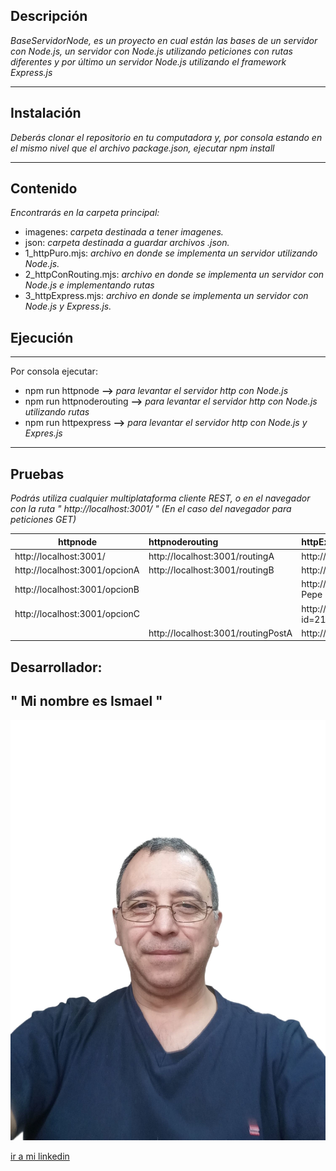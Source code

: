 ## Descripción
*BaseServidorNode, es un proyecto en cual están las bases de un servidor con Node.js, un servidor con Node.js utilizando peticiones con rutas diferentes y por último un servidor Node.js utilizando el framework Express.js*

---

## Instalación

*Deberás clonar el repositorio en tu computadora y, por consola estando en el mismo nivel que el archivo package.json, ejecutar npm install*

---

## Contenido 

*Encontrarás en la carpeta principal:*
- imagenes:  *carpeta destinada a tener imagenes.* 
- json:  *carpeta destinada a guardar archivos .json.*
- 1_httpPuro.mjs: *archivo en donde se implementa un servidor utilizando Node.js.*
- 2_httpConRouting.mjs: *archivo en donde se implementa un servidor con Node.js e implementando rutas*
- 3_httpExpress.mjs: *archivo en donde se implementa un servidor con Node.js y Express.js.*

## Ejecución

---

  Por consola ejecutar: 

  * npm run httpnode **-->** *para levantar el servidor http con Node.js*
  * npm run httpnoderouting **-->** *para levantar el servidor http con Node.js utilizando rutas*
  * npm run httpexpress **-->** *para levantar el servidor http con Node.js y Expres.js*

---

## Pruebas

*Podrás utiliza cualquier multiplataforma cliente REST, o en el navegador con la ruta " http://localhost:3001/ " (En el caso del navegador para peticiones GET)* 


|httpnode   |httpnoderouting    |httpExpress    |método|
|-----------|:------------------|:--------------|:-----|
|http://localhost:3001/|http://localhost:3001/routingA|http://localhost:3001/|GET|
|http://localhost:3001/opcionA| http://localhost:3001/routingB|http://localhost:3001/archivoJson|GET|
|http://localhost:3001/opcionB||http://localhost:3001/datosParams/2121-Pepe|GET|
|http://localhost:3001/opcionC||http://localhost:3001/datosQuery?id=21&nombre=Pepe&edad=55|GET|
||http://localhost:3001/routingPostA|http://localhost:3001/datosBody|POST|

## Desarrollador: 

## **" Mi nombre es Ismael "** 
![*](imagenes/1686271781190.jpg)

[ir a mi linkedin](https://www.linkedin.com/in/ismael-diaz-3b440b27a, "Linkedin del desarrollador")

